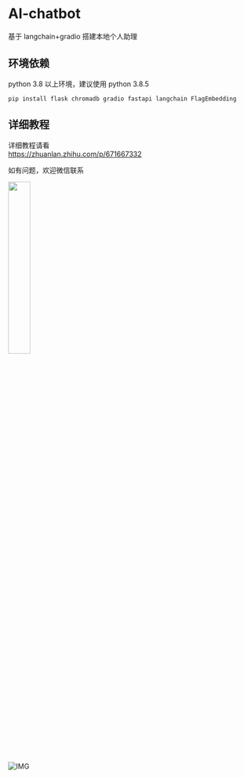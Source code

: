 # AI-chatbot
基于 langchain+gradio 搭建本地个人助理

##  环境依赖
python 3.8 以上环境，建议使用 python 3.8.5

```pip install flask chromadb gradio fastapi langchain FlagEmbedding ```
## 详细教程  
详细教程请看  
https://zhuanlan.zhihu.com/p/671667332

如有问题，欢迎微信联系  

<img src="https://github.com/Xls1994/AI-chatbot/assets/18399421/5a43bc78-de2b-46c2-8b78-42fa6973120b" width="30%">

![IMG](https://github.com/Xls1994/AI-chatbot/assets/18399421/5a43bc78-de2b-46c2-8b78-42fa6973120b)

